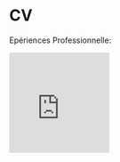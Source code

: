 # CV
Epériences Professionnelle:
<iframe src="https://giphy.com/embed/9P94yLRR2R4LFNNXIg" width="180" height="180" frameBorder="0" class="giphy-embed" allowFullScreen>

<iframe src="https://giphy.com/embed/l2QDRdU3ZnXzlcg3S" width="480" height="179" frameBorder="0" class="giphy-embed" allowFullScreen></iframe><p><a href="https://giphy.com/gifs/benjaminbooker-believe-benjamin-booker-l2QDRdU3ZnXzlcg3S">
